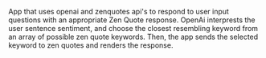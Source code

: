 App that uses openai and zenquotes api's to respond to user input questions with an appropriate Zen Quote response.
OpenAi interprests the user sentence sentiment, and choose the closest resembling keyword from an array of possible
zen quote keywords. Then, the app sends the selected keyword to zen quotes and renders the response.